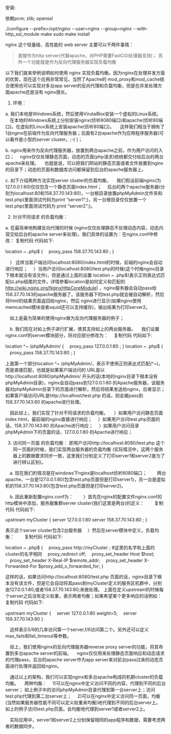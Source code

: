 安装:

依赖pcre; zlib; openssl

./configure --prefix=/opt/nginx --user=nginx --group=nginx --with-http_ssl_module
make
sudo make install


nginx 这个轻量级、高性能的 web server 主要可以干两件事情：

>直接作为http server(代替apache，对PHP需要FastCGI处理器支持)；
>另外一个功能就是作为反向代理服务器实现负载均衡

以下我们就来举例说明如何使用 nginx 实现负载均衡。因为nginx在处理并发方面的优势，现在这个应用非常常见。当然了Apache的 mod_proxy和mod_cache结合使用也可以实现对多台app server的反向代理和负载均衡，但是在并发处理方面apache还是没有 nginx擅长。

1) 环境：

a. 我们本地是Windows系统，然后使用VirutalBox安装一个虚拟的Linux系统。
　在本地的Windows系统上分别安装nginx(侦听8080端口)和apache(侦听80端口)。在虚拟的Linux系统上安装apache(侦听80端口)。
　这样我们相当于拥有了1台nginx在前端作为反向代理服务器；后面有2台apache作为应用程序服务器(可以看作是小型的server cluster。;-) )；

b. nginx用来作为反向代理服务器，放置到两台apache之前，作为用户访问的入口；
　nginx仅仅处理静态页面，动态的页面(php请求)统统都交付给后台的两台apache来处理。
　也就是说，可以把我们网站的静态页面或者文件放置到nginx的目录下；动态的页面和数据库访问都保留到后台的apache服务器上。

c. 如下介绍两种方法实现server cluster的负载均衡。
　我们假设前端nginx(为127.0.0.1:80)仅仅包含一个静态页面index.html；
　后台的两个apache服务器(分别为localhost:80和158.37.70.143:80)，一台根目录放置phpMyAdmin文件夹和test.php(里面测试代码为print “server1“;)，另一台根目录仅仅放置一个test.php(里面测试代码为 print “server2“;)。

2) 针对不同请求 的负载均衡：

a. 在最简单地构建反向代理的时候 (nginx仅仅处理静态不处理动态内容，动态内容交给后台的apache server来处理)，我们具体的设置为：在nginx.conf中修改：
复制代码 代码如下:

location ~ \.php$ {
　proxy_pass 158.37.70.143:80 ;
}

　〉 这样当客户端访问localhost:8080/index.html的时候，前端的nginx会自动进行响应；
　〉当用户访问localhost:8080/test.php的时候(这个时候nginx目录下根本就没有该文件)，但是通过上面的设置 location ~ \.php$(表示正则表达式匹配以.php结尾的文件，详情参看location是如何定义和匹配的 http://wiki.nginx.org/NginxHttpCoreModule) ，nginx服务器会自动pass给 158.37.70.143的apache服务器了。该服务器下的test.php就会被自动解析，然后将html的结果页面返回给nginx，然后 nginx进行显示(如果nginx使用memcached模块或者squid还可以支持缓存)，输出结果为打印server2。

　如上是最为简单的使用nginx做为反向代理服务器的例子；

　b. 我们现在对如上例子进行扩展，使其支持如上的两台服务器。
　我们设置nginx.conf的server模块部分，将对应部分修改为：
　复制代码 代码如下:

location ^~ /phpMyAdmin/ {
　proxy_pass 127.0.0.1:80 ;
}
location ~ \.php$ {
　proxy_pass 158.37.70.143:80 ;
}

上面第一个部分location ^~ /phpMyAdmin/，表示不使用正则表达式匹配(^~)，而是直接匹配，也就是如果客户端访问的 URL是以http://localhost:8080/phpMyAdmin/ 开头的话(本地的nginx目录下根本没有phpMyAdmin目录)，nginx会自动pass到127.0.0.1:80 的Apache服务器，该服务器对phpMyAdmin目录下的页面进行解析，然后将结果发送给nginx，后者显示；
如果客户端访问URL是http://localhost/test.php 的话，则会被pass到158.37.70.143:80 的apache进行处理。

　因此综上，我们实现了针对不同请求的负载均衡。
　〉如果用户访问静态页面index.html，最前端的nginx直接进行响应；
　〉如果用户访问test.php页面的话，158.37.70.143:80 的Apache进行响应；
　〉如果用户访问目录phpMyAdmin下的页面的话，127.0.0.1:80 的Apache进行响应；

3) 访问同一页面 的负载均衡：
即用户访问http://localhost:8080/test.php 这个同一页面的时候，我们实现两台服务器的负载均衡 (实际情况中，这两个服务器上的数据要求同步一致，这里我们分别定义了打印server1和server2是为了进行辨认区别)。

　a. 现在我们的情况是在windows下nginx是localhost侦听8080端口；
　　两台apache，一台是127.0.0.1:80(包含test.php页面但是打印server1)，另一台是虚拟机的158.37.70.143:80(包含test.php页面但是打印server2)。

　b. 因此重新配置nginx.conf为：
　　〉首先在nginx的配置文件nginx.conf的http模块中添加，服务器集群server cluster(我们这里是两台)的定义：
　　复制代码 代码如下:

upstream myCluster {
	server 127.0.0.1:80 
	server 158.37.70.143:80 ;
}

表示这个server cluster包含2台服务器
　〉然后在server模块中定义，负载均衡：
　　复制代码 代码如下:

location ~ \.php$ {
　proxy_pass http://myCluster ; #这里的名字和上面的cluster的名字相同
　proxy_redirect off;
　proxy_set_header Host $host;
　proxy_set_header X-Real-IP $remote_addr;
　proxy_set_header X-Forwarded-For $proxy_add_x_forwarded_for;
}

这样的话，如果访问http://localhost:8080/test.php 页面的话，nginx目录下根本没有该文件，但是它会自动将其pass到myCluster定义的服务区机群中，分别由127.0.0.1:80;或者158.37.70.143:80;来做处理。
上面在定义upstream的时候每个server之后没有定义权重，表示两者均衡；如果希望某个更多响应的话例如：
复制代码 代码如下:

upstream myCluster {
　server 127.0.0.1:80 weight=5;
　server 158.37.70.143:80 
}

　这样表示5/6的几率访问第一个server,1/6访问第二个。另外还可以定义max_fails和fail_timeout等参数。

　综上，我们使用nginx的反向代理服务器reverse proxy server的功能，将其布置到多台apache server的前端。
　nginx仅仅用来处理静态页面响应和动态请求的代理pass，后台的apache server作为app server来对前台pass过来的动态页面进行处理并返回给nginx。

　通过以上的架构，我们可以实现nginx和多台apache构成的机群cluster的负载均衡。
　两种均衡：
　1)可以在nginx中定义访问不同的内容，代理到不同的后台server； 如上例子中的访问phpMyAdmin目录代理到第一台server上；访问test.php代理到第二台server上；
　2)可以在nginx中定义访问同一页面，均衡 (当然如果服务器性能不同可以定义权重来均衡)地代理到不同的后台server上。 如上的例子访问test.php页面，会均衡地代理到server1或者server2上。

　实际应用中，server1和server2上分别保留相同的app程序和数据，需要考虑两者的数据同步。

